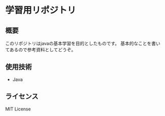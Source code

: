 # 学習用リポジトリ

## 概要
このリポジトリはjavaの基本学習を目的としたものです。
基本的なことを書いてあるので参考資料としてどうぞ。

## 使用技術
- Java 

## ライセンス
MIT License
